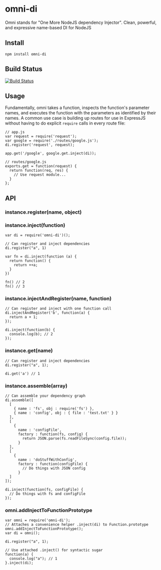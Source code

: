 omni-di
==

Omni stands for "One More NodeJS dependency Injector". Clean, powerful, and expressive name-based DI for NodeJS


## Install

    npm install omni-di

## Build Status

[![Build Status](https://travis-ci.org/bookalokal/omni-di.png?branch=master)](https://travis-ci.org/bookalokal/omni-di)

## Usage

Fundamentally, omni takes a function, inspects the function's parameter names, and executes the function with the parameters as identified by their names. A common use case is building up routes for use in ExpressJS without having to do explicit `require` calls in every route file:

    // app.js
    var request = require('request');
    var google = require('./routes/google.js');
    di.register('request', request);

    app.get('/google', google.get.inject(di));

    // routes/google.js
    exports.get = function(request) {
      return function(req, res) {
        // Use request module...
      }
    };

## API

### instance.register(name, object)
### instance.inject(function)
    var di = require('omni-di')();

    // Can register and inject dependencies
    di.register("a", 1)

    var fn = di.inject(function (a) {
      return function() {
        return ++a;
      }
    })

    fn() // 2
    fn() // 3
    
### instance.injectAndRegister(name, function)
    // Can register and inject with one function call
    di.injectAndRegister('b', function(a) {
      return a + 1;
    });
 
    di.inject(function(b) {
      console.log(b); // 2 
    });

### instance.get(name)
    // Can register and inject dependencies
    di.register("a", 1);

    di.get('a') // 1

### instance.assemble(array)
    
    // Can assemble your dependency graph
    di.assemble([
      [
        { name : 'fs', obj : require('fs') },
        { name : 'config', obj : { file : 'test.txt' } }
      ],
      [
        {
          name : 'configFile',
          factory : function(fs, config) {
            return JSON.parse(fs.readFileSync(config.file));
          }
      ],
      [
        {
          name : 'doStuffWithConfig',
          factory : function(configFile) {
            // Do things with JSON config
          }
      ]
    ]);

    di.inject(function(fs, configFile) {
      // Do things with fs and configFile
    });

### omni.addInjectToFunctionPrototype
    var omni = require('omni-di');
    // Attaches a convenience helper .inject(di) to Function.prototype
    omni.addInjectToFunctionPrototype();
    var di = omni();

    di.register("a", 1);

    // Use attached .inject() for syntactic sugar
    function(a) {
      console.log("a"); // 1
    }.inject(di);
